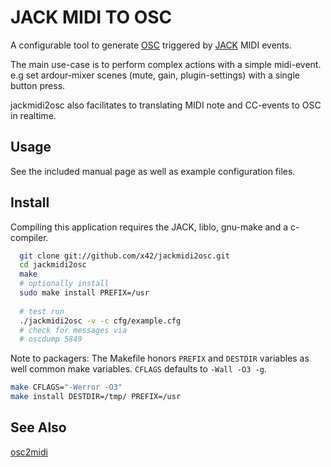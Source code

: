 JACK MIDI TO OSC
================

A configurable tool to generate [OSC](http://opensoundcontrol.org) triggered
by [JACK](http://jackaudio.org/) MIDI events.

The main use-case is to perform complex actions with a simple midi-event.
e.g set ardour-mixer scenes (mute, gain, plugin-settings) with a single button press.

jackmidi2osc also facilitates to translating MIDI note and CC-events to OSC in realtime.

Usage
-----

See the included manual page as well as example configuration files.

Install
-------

Compiling this application requires the JACK, liblo, gnu-make and a c-compiler.

```bash
  git clone git://github.com/x42/jackmidi2osc.git
  cd jackmidi2osc
  make
  # optionally install
  sudo make install PREFIX=/usr
  
  # test run
  ./jackmidi2osc -v -c cfg/example.cfg
  # check for messages via 
  # oscdump 5849
```

Note to packagers: The Makefile honors `PREFIX` and `DESTDIR` variables as well
common make variables. `CFLAGS` defaults to `-Wall -O3 -g`.

```bash
make CFLAGS="-Werror -O3"
make install DESTDIR=/tmp/ PREFIX=/usr
```

See Also
--------

[osc2midi](https://github.com/ssj71/OSC2MIDI/)

